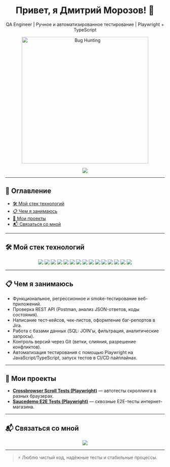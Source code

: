 <h1 align="center">Привет, я Дмитрий Морозов! 👋</h1>

<p align="center">
  QA Engineer | Ручное и автоматизированное тестирование | Playwright + TypeScript
</p>

<p align="center">
  <img src="https://media.tenor.com/Is6y3pGk6VwAAAAM/bug-hunter-qa.gif" width="400" alt="Bug Hunting" />
</p>

<p align="center">
  <img src="https://img.shields.io/badge/Available_for_work-00C853?style=for-the-badge&logo=freelancer&logoColor=white&labelColor=000000&color=00C853" />
</p>

---

## 📑 Оглавление

- [🛠 Мой стек технологий](#-мой-стек-технологий)
- [📋 Чем я занимаюсь](#-чем-я-занимаюсь)
- [📌 Мои проекты](#-мои-проекты)
- [📬 Связаться со мной](#-связаться-со-мной)

---

## 🛠 Мой стек технологий
<p align="center">
  <img src="https://img.shields.io/badge/Functional_Testing-292929?style=for-the-badge" />
  <img src="https://img.shields.io/badge/Regression_Testing-292929?style=for-the-badge" />
  <img src="https://img.shields.io/badge/Smoke_Testing-292929?style=for-the-badge" />
  <img src="https://img.shields.io/badge/REST_API_Testing-292929?style=for-the-badge" />
  <img src="https://img.shields.io/badge/SQL-292929?style=for-the-badge&logo=postgresql&logoColor=blue" />
  <img src="https://img.shields.io/badge/Git-292929?style=for-the-badge&logo=git&logoColor=red" />
  <img src="https://img.shields.io/badge/JavaScript-292929?style=for-the-badge&logo=javascript&logoColor=yellow" />
  <img src="https://img.shields.io/badge/TypeScript-292929?style=for-the-badge&logo=typescript&logoColor=blue" />
  <img src="https://img.shields.io/badge/Playwright-292929?style=for-the-badge&logo=playwright&logoColor=green" />
  <img src="https://img.shields.io/badge/Postman-292929?style=for-the-badge&logo=postman&logoColor=orange" />
  <img src="https://img.shields.io/badge/Jira-292929?style=for-the-badge&logo=jira&logoColor=blue" />
  <img src="https://img.shields.io/badge/Confluence-292929?style=for-the-badge&logo=confluence&logoColor=blue" />
  <img src="https://img.shields.io/badge/Swagger-292929?style=for-the-badge&logo=swagger&logoColor=green" />
  <img src="https://img.shields.io/badge/DevTools-292929?style=for-the-badge&logo=googlechrome&logoColor=white" />
  <img src="https://img.shields.io/badge/Charles_Proxy-292929?style=for-the-badge" />
</p>

---

## 📋 Чем я занимаюсь

- Функциональное, регрессионное и smoke-тестирование веб-приложений.
- Проверка REST API (Postman, анализ JSON-ответов, коды состояния).
- Написание тест-кейсов, чек-листов, оформление баг-репортов в Jira.
- Работа с базами данных (SQL: JOIN'ы, фильтрация, аналитические запросы).
- Контроль версий через Git (ветки, слияния, разрешение конфликтов).
- Автоматизация тестирования с помощью Playwright на JavaScript/TypeScript, запуск тестов в CI/CD пайплайнах.

---

## 📌 Мои проекты

- [**Crossbrowser Scroll Tests (Playwright)**](https://github.com/Pwnzmoroz/playwright-crossbrowser-scroll) — автотесты скроллинга в разных браузерах.
- [**Saucedemo E2E Tests (Playwright)**](https://github.com/Pwnzmoroz/saucedemo-e2e-tests) — сквозные E2E-тесты интернет-магазина.

---

## 📬 Связаться со мной

<p align="center">
  <a href="https://t.me/pwnzmoroz">
    <img src="https://img.shields.io/badge/Telegram-292929?style=for-the-badge&logo=telegram&logoColor=white" />
  </a>
</p>

---

> ⚡ Люблю чистый код, надёжные тесты и стабильные процессы.
